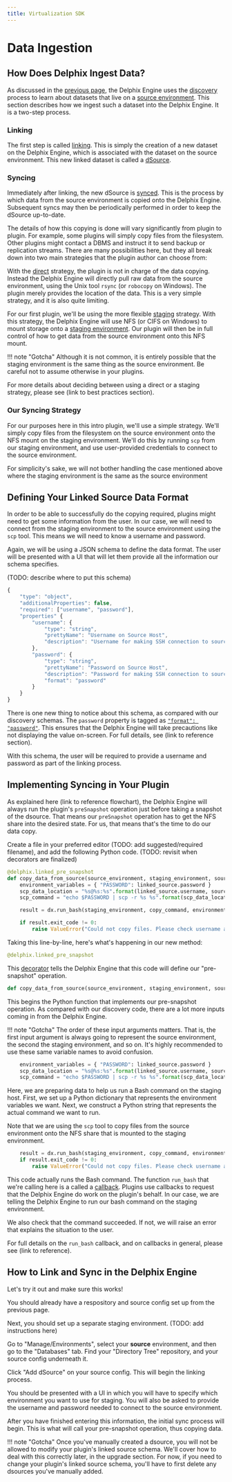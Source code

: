 ```yaml
---
title: Virtualization SDK
---
```


# Data Ingestion

## How Does Delphix Ingest Data?

As discussed in the [previous page](/References/Your_First_Plugin/Discovery), the Delphix Engine uses the [discovery](/References/Glossary/#discovery) process to learn about datasets that live on a [source environment](/References/Glossary/#source-environment). This section describes how we ingest such a dataset into the Delphix Engine. It is a two-step process.

### Linking

The first step is called [linking](/References/Glossary/#linking). This is simply the creation of a new dataset on the Delphix Engine, which is associated with the dataset on the source environment. This new linked dataset is called a [dSource](/References/Glossary/#dsource).

### Syncing

Immediately after linking, the new dSource is [synced](/References/Glossary/#syncing). This is the process by which data from the source environment is copied onto the Delphix Engine. Subsequent syncs may then be periodically performed in order to keep the dSource up-to-date.

The details of how this copying is done will vary significantly from plugin to plugin. For example, some plugins will simply copy files from the filesystem. Other plugins might contact a DBMS and instruct it to send backup or replication streams. There are many possibilities here, but they all break down into two main strategies that the plugin author can choose from:

With the [direct](/References/Glossary/#direct-linkingsyncing) strategy, the plugin is not in charge of the data copying. Instead the Delphix Engine will directly pull raw data from the source environment, using the Unix tool `rsync` (or `robocopy` on Windows). The plugin merely provides the location of the data. This is a very simple strategy, and it is also quite limiting.

For our first plugin, we'll be using the more flexible [staging](/References/Glossary/#staged-linkingsyncing) strategy. With this strategy, the Delphix Engine will use NFS (or CIFS on Windows) to mount storage onto a [staging environment](/References/Glossary/#staging-environment). Our plugin will then be in full control of how to get data from the source environment onto this NFS mount.

!!! note "Gotcha"
    Although it is not common, it is entirely possible that the staging environment is the same thing as the source environment. Be careful not to assume otherwise in your plugins.

For more details about deciding between using a direct or a staging strategy, please see (link to best practices section).

### Our Syncing Strategy

For our purposes here in this intro plugin, we'll use a simple strategy. We'll simply copy files from the filesystem on the source environment onto the NFS mount on the staging environment. We'll do this by running `scp` from our staging environment, and use user-provided credentials to connect to the source environment.

For simplicity's sake, we will not bother handling the case mentioned above where the staging environment is the same as the source environment


## Defining Your Linked Source Data Format

In order to be able to successfully do the copying required, plugins might need to get some information from the user. In our case, we will need to connect from the staging environment to the source environment using the `scp` tool. This means we will need to know a username and password.

Again, we will be using a JSON schema to define the data format. The user will be presented with a UI that will let them provide all the information our schema specifies.

(TODO: describe where to put this schema)
```javascript
{
    "type": "object",
    "additionalProperties": false,
    "required": ["username", "password"],
    "properties" {
        "username": {
            "type": "string",
            "prettyName": "Username on Source Host",
            "description": "Username for making SSH connection to source host"
        },
        "password": {
            "type": "string",
            "prettyName": "Password on Source Host",
            "description": "Password for making SSH connection to source host",
            "format": "password"
        }
    }
}
```

There is one new thing to notice about this schema, as compared with our discovery schemas. The `password` property is tagged as [`"format": "password"`](/References/Glossary/#password-property). This ensures that the Delphix Engine will take precautions like not displaying the value on-screen. For full details, see (link to reference section).

With this schema, the user will be required to provide a username and password as part of the linking process.


## Implementing Syncing in Your Plugin

As explained here (link to reference flowchart), the Delphix Engine will always run the plugin's `preSnapshot` operation just before taking a snapshot of the dsource. That means our `preSnapshot` operation has to get the NFS share into the desired state. For us, that means that's the time to do our data copy.

Create a file in your preferred editor (TODO: add suggested/required filename), and add the following Python code. (TODO: revisit when decorators are finalized)

```python
@delphix.linked_pre_snapshot
def copy_data_from_source(source_environment, staging_environment, source_config, linked_source, mount_location):
    environment_variables = { "PASSWORD": linked_source.password }
    scp_data_location = "%s@%s:%s".format(linked_source.username, source_environment.hostname, source_config.path)
    scp_command = "echo $PASSWORD | scp -r %s %s".format(scp_data_location, mount_location)

    result = dx.run_bash(staging_environment, copy_command, environment_variables)

    if result.exit_code != 0:
        raise ValueError("Could not copy files. Please check username and password.\n%s".format(result.stderr)
```

Taking this line-by-line, here's what's happening in our new method:

```python
@delphix.linked_pre_snapshot
```

This [decorator](/References/Glossary/#password-property) tells the Delphix Engine that this code will define our "pre-snapshot" operation.

```python
def copy_data_from_source(source_environment, staging_environment, source_config, linked_source, mount_location):
```

This begins the Python function that implements our pre-snapshot operation. As compared with our discovery code, there are a lot more inputs coming in from the Delphix Engine.

!!! note "Gotcha"
    The order of these input arguments matters. That is, the first input argument is always going to represent the source environment, the second the staging environment, and so on. It's highly recommended to use these same variable names to avoid confusion.

```python
    environment_variables = { "PASSWORD": linked_source.password }
    scp_data_location = "%s@%s:%s".format(linked_source.username, source_environment.hostname, source_config.path)
    scp_command = "echo $PASSWORD | scp -r %s %s".format(scp_data_location, mount_location)
```

Here, we are preparing data to help us run a Bash command on the staging host. First, we set up a Python dictionary that represents the environment variables we want. Next, we construct a Python string that represents the actual command we want to run.

Note that we are using the `scp` tool to copy files from the source environment onto the NFS share that is mounted to the staging environment.


```python
    result = dx.run_bash(staging_environment, copy_command, environment_variables)
    if result.exit_code != 0:
        raise ValueError("Could not copy files. Please check username and password.\n%s".format(result.stderr)
```

This code actually runs the Bash command. The function `run_bash` that we're calling here is a called a [callback](/References/Glossary/#callback). Plugins use callbacks to request that the Delphix Engine do work on the plugin's behalf. In our case, we are telling the Delphix Engine to run our bash command on the staging environment.

We also check that the command succeeded. If not, we will raise an error that explains the situation to the user.

For full details on the `run_bash` callback, and on callbacks in general, please see (link to reference).

## How to Link and Sync in the Delphix Engine

Let's try it out and make sure this works!

You should already have a respository and source config set up from the previous page.

Next, you should set up a separate staging environment. (TODO: add instructions here)

Go to "Manage/Environments", select your **source** environment, and then go to the "Databases" tab. Find your "Directory Tree" repository, and your source config underneath it.

Click "Add dSource" on your source config. This will begin the linking process.

You should be presented with a UI in which you will have to specify which environment you want to use for staging. You will also be asked to provide the username and password needed to connect to the source environment.

After you have finished entering this information, the initial sync process will begin. This is what will call your pre-snapshot operation, thus copying data.

!!! note "Gotcha"
    Once you've manually created a dsource, you will not be allowed to modify your plugin's linked source schema. We'll cover how to deal with this correctly later, in the upgrade section. For now, if you need to change your plugin's linked source schema, you'll have to first delete any dsources you've manually added.
